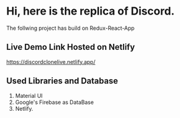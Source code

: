 # Hi, here is the replica of Discord.
The follwing project has build on Redux-React-App

## Live Demo Link Hosted on Netlify

https://discordclonelive.netlify.app/

## Used Libraries and Database
1. Material UI
2. Google's Firebase as DataBase
3. Netlify.

